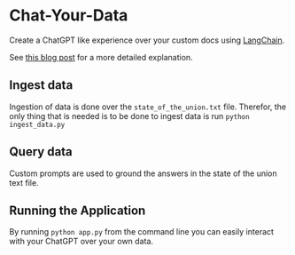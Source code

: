 # Chat-Your-Data

Create a ChatGPT like experience over your custom docs using [LangChain](https://github.com/hwchase17/langchain).

See [this blog post](TODO) for a more detailed explanation.

## Ingest data

Ingestion of data is done over the `state_of_the_union.txt` file. 
Therefor, the only thing that is needed is to be done to ingest data is run `python ingest_data.py`

## Query data
Custom prompts are used to ground the answers in the state of the union text file.

## Running the Application

By running `python app.py` from the command line you can easily interact with your ChatGPT over your own data.
